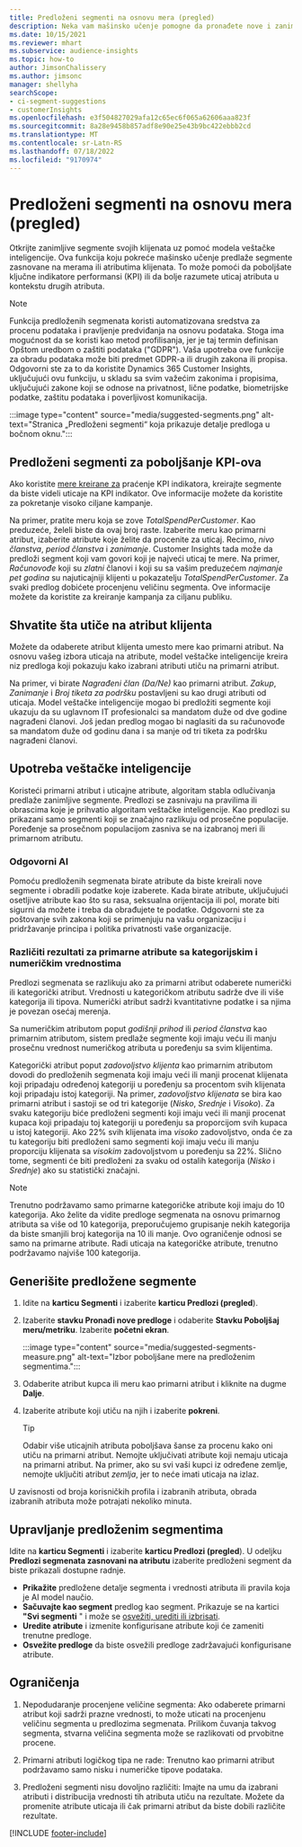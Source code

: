 ```yaml
---
title: Predloženi segmenti na osnovu mera (pregled)
description: Neka vam mašinsko učenje pomogne da pronađete nove i zanimljive segmente zasnovane na atributima klijenata.
ms.date: 10/15/2021
ms.reviewer: mhart
ms.subservice: audience-insights
ms.topic: how-to
author: JimsonChalissery
ms.author: jimsonc
manager: shellyha
searchScope:
- ci-segment-suggestions
- customerInsights
ms.openlocfilehash: e3f504827029afa12c65ec6f065a62606aaa823f
ms.sourcegitcommit: 8a28e9458b857adf8e90e25e43b9bc422ebbb2cd
ms.translationtype: MT
ms.contentlocale: sr-Latn-RS
ms.lasthandoff: 07/18/2022
ms.locfileid: "9170974"
---
```

# <a name="suggested-segments-based-on-measures-preview"></a>Predloženi segmenti na osnovu mera (pregled)

Otkrijte zanimljive segmente svojih klijenata uz pomoć modela veštačke inteligencije. Ova funkcija koju pokreće mašinsko učenje predlaže segmente zasnovane na merama ili atributima klijenata. To može pomoći da poboljšate ključne indikatore performansi (KPI) ili da bolje razumete uticaj atributa u kontekstu drugih atributa.

> [!NOTE]
> Funkcija predloženih segmenata koristi automatizovana sredstva za procenu podataka i pravljenje predviđanja na osnovu podataka. Stoga ima mogućnost da se koristi kao metod profilisanja, jer je taj termin definisan Opštom uredbom o zaštiti podataka ("GDPR"). Vaša upotreba ove funkcije za obradu podataka može biti predmet GDPR-a ili drugih zakona ili propisa. Odgovorni ste za to da koristite Dynamics 365 Customer Insights, uključujući ovu funkciju, u skladu sa svim važećim zakonima i propisima, uključujući zakone koji se odnose na privatnost, lične podatke, biometrijske podatke, zaštitu podataka i poverljivost komunikacija.

:::image type="content" source="media/suggested-segments.png" alt-text="Stranica „Predloženi segmenti“ koja prikazuje detalje predloga u bočnom oknu.":::

## <a name="suggested-segments-to-improve-your-kpis"></a>Predloženi segmenti za poboljšanje KPI-ova

Ako koristite [mere kreirane za](measures.md) praćenje KPI indikatora, kreirajte segmente da biste videli uticaje na KPI indikator. Ove informacije možete da koristite za pokretanje visoko ciljane kampanje.

Na primer, pratite meru koja se zove *TotalSpendPerCustomer*. Kao preduzeće, želeli biste da ovaj broj raste. Izaberite meru kao primarni atribut, izaberite atribute koje želite da procenite za uticaj. Recimo, *nivo članstva*, *period članstva* i *zanimanje*. Customer Insights tada može da predloži segment koji vam govori koji je najveći uticaj te mere. Na primer, *Računovođe* koji su *zlatni* članovi i koji su sa vašim preduzećem *najmanje pet godina* su najuticajniji klijenti u pokazatelju *TotalSpendPerCustomer*. Za svaki predlog dobićete procenjenu veličinu segmenta. Ove informacije možete da koristite za kreiranje kampanja za ciljanu publiku.

## <a name="understand-what-influences-a-customer-attribute"></a>Shvatite šta utiče na atribut klijenta

Možete da odaberete atribut klijenta umesto mere kao primarni atribut. Na osnovu vašeg izbora uticaja na atribute, model veštačke inteligencije kreira niz predloga koji pokazuju kako izabrani atributi utiču na primarni atribut.

Na primer, vi birate *Nagrađeni član (Da/Ne)* kao primarni atribut. *Zakup*, *Zanimanje* i *Broj tiketa za podršku* postavljeni su kao drugi atributi od uticaja. Model veštačke inteligencije mogao bi predložiti segmente koji ukazuju da su uglavnom IT profesionalci sa mandatom duže od dve godine nagrađeni članovi. Još jedan predlog mogao bi naglasiti da su računovođe sa mandatom duže od godinu dana i sa manje od tri tiketa za podršku nagrađeni članovi.

## <a name="artificial-intelligence-usage"></a>Upotreba veštačke inteligencije

Koristeći primarni atribut i uticajne atribute, algoritam stabla odlučivanja predlaže zanimljive segmente. Predlozi se zasnivaju na pravilima ili obrascima koje je prihvatio algoritam veštačke inteligencije. Kao predlozi su prikazani samo segmenti koji se značajno razlikuju od prosečne populacije. Poređenje sa prosečnom populacijom zasniva se na izabranoj meri ili primarnom atributu.

### <a name="responsible-ai"></a>Odgovorni AI

Pomoću predloženih segmenata birate atribute da biste kreirali nove segmente i obradili podatke koje izaberete. Kada birate atribute, uključujući osetljive atribute kao što su rasa, seksualna orijentacija ili pol, morate biti sigurni da možete i treba da obrađujete te podatke. Odgovorni ste za poštovanje svih zakona koji se primenjuju na vašu organizaciju i pridržavanje principa i politika privatnosti vaše organizacije.

### <a name="different-results-for-primary-attributes-with-categorical-and-numeric-values"></a>Različiti rezultati za primarne atribute sa kategorijskim i numeričkim vrednostima

Predlozi segmenata se razlikuju ako za primarni atribut odaberete numerički ili kategorički atribut. Vrednosti u kategoričkom atributu sadrže dve ili više kategorija ili tipova. Numerički atribut sadrži kvantitativne podatke i sa njima je povezan osećaj merenja.

Sa numeričkim atributom poput *godišnji prihod* ili *period članstva* kao primarnim atributom, sistem predlaže segmente koji imaju veću ili manju prosečnu vrednost numeričkog atributa u poređenju sa svim klijentima.

Kategorički atribut poput *zadovoljstvo klijenta* kao primarnim atributom dovodi do predloženih segmenata koji imaju veći ili manji procenat klijenata koji pripadaju određenoj kategoriji u poređenju sa procentom svih klijenata koji pripadaju istoj kategoriji. Na primer, *zadovoljstvo klijenata* se bira kao primarni atribut i sastoji se od tri kategorije (*Nisko*, *Srednje* i *Visoko*). Za svaku kategoriju biće predloženi segmenti koji imaju veći ili manji procenat kupaca koji pripadaju toj kategoriji u poređenju sa proporcijom svih kupaca u istoj kategoriji. Ako 22% svih klijenata ima *visoko* zadovoljstvo, onda će za tu kategoriju biti predloženi samo segmenti koji imaju veću ili manju proporciju klijenata sa *visokim* zadovoljstvom u poređenju sa 22%. Slično tome, segmenti će biti predloženi za svaku od ostalih kategorija (*Nisko* i *Srednje*) ako su statistički značajni.

> [!NOTE]
> Trenutno podržavamo samo primarne kategoričke atribute koji imaju do 10 kategorija. Ako želite da vidite predloge segmenata na osnovu primarnog atributa sa više od 10 kategorija, preporučujemo grupisanje nekih kategorija da biste smanjili broj kategorija na 10 ili manje. Ovo ograničenje odnosi se samo na primarne atribute. Radi uticaja na kategoričke atribute, trenutno podržavamo najviše 100 kategorija.

## <a name="generate-suggested-segments"></a>Generišite predložene segmente

1. Idite na **karticu Segmenti** i izaberite **karticu Predlozi (pregled**).

1. Izaberite **stavku Pronađi nove predloge** i odaberite **Stavku Poboljšaj meru/metriku**. Izaberite **početni ekran**.

   :::image type="content" source="media/suggested-segments-measure.png" alt-text="Izbor poboljšane mere na predloženim segmentima.":::

1. Odaberite atribut kupca ili meru kao primarni atribut i kliknite na dugme **Dalje**.

1. Izaberite atribute koji utiču na njih i izaberite **pokreni**.

   > [!TIP]
   > Odabir više uticajnih atributa poboljšava šanse za procenu kako oni utiču na primarni atribut. Nemojte uključivati atribute koji nemaju uticaja na primarni atribut. Na primer, ako su svi vaši kupci iz određene zemlje, nemojte uključiti atribut *zemlja*, jer to neće imati uticaja na izlaz.

U zavisnosti od broja korisničkih profila i izabranih atributa, obrada izabranih atributa može potrajati nekoliko minuta.

## <a name="manage-suggested-segments"></a>Upravljanje predloženim segmentima

Idite na **karticu Segmenti** i izaberite **karticu Predlozi (pregled**). U odeljku **Predlozi segmenata zasnovani na atributu** izaberite predloženi segment da biste prikazali dostupne radnje.

- **Prikažite** predložene detalje segmenta i vrednosti atributa ili pravila koja je AI model naučio.
- **Sačuvajte kao segment** predlog kao segment. Prikazuje se na kartici **"Svi segmenti** " i može se [osvežiti, urediti ili izbrisati](segments.md).
- **Uredite atribute** i izmenite konfigurisane atribute koji će zameniti trenutne predloge.
- **Osvežite predloge** da biste osvežili predloge zadržavajući konfigurisane atribute.

## <a name="limitations"></a>Ograničenja

1. Nepodudaranje procenjene veličine segmenta: Ako odaberete primarni atribut koji sadrži prazne vrednosti, to može uticati na procenjenu veličinu segmenta u predlozima segmenata. Prilikom čuvanja takvog segmenta, stvarna veličina segmenta može se razlikovati od prvobitne procene.

2. Primarni atributi logičkog tipa ne rade: Trenutno kao primarni atribut podržavamo samo nisku i numeričke tipove podataka.

3. Predloženi segmenti nisu dovoljno različiti: Imajte na umu da izabrani atributi i distribucija vrednosti tih atributa utiču na rezultate. Možete da promenite atribute uticaja ili čak primarni atribut da biste dobili različite rezultate.

[!INCLUDE [footer-include](includes/footer-banner.md)]